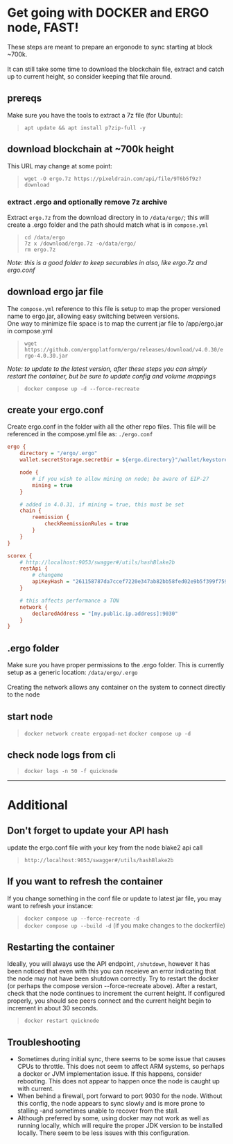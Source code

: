 # Get going with DOCKER and ERGO node, FAST!
These steps are meant to prepare an ergonode to sync starting at block ~700k.<br>
<br>
It can still take some time to download the blockchain file, extract and catch up to current height, so consider keeping that file around.

## prereqs
Make sure you have the tools to extract a 7z file (for Ubuntu):
> `apt update && apt install p7zip-full -y`

## download blockchain at ~700k height
This URL may change at some point:
> `wget -O ergo.7z https://pixeldrain.com/api/file/9T6b5f9z?download`

### extract .ergo and optionally remove 7z archive
Extract `ergo.7z` from the download directory in to `/data/ergo/`; this will create a .ergo folder and the path should match what is in `compose.yml`
> `cd /data/ergo`<br>
> `7z x /download/ergo.7z -o/data/ergo/`<br>
> `rm ergo.7z`<br>

_Note: this is a good folder to keep securables in also, like ergo.7z and ergo.conf_

## download ergo jar file
The `compose.yml` reference to this file is setup to map the proper versioned name to ergo.jar, allowing easy switching between versions.<br>
One way to minimize file space is to map the current jar file to /app/ergo.jar in compose.yml
> `wget https://github.com/ergoplatform/ergo/releases/download/v4.0.30/ergo-4.0.30.jar`<br>

_Note: to update to the latest version, after these steps you can simply restart the container, but be sure to update config and volume mappings_
> `docker compose up -d --force-recreate`

## create your ergo.conf
Create ergo.conf in the folder with all the other repo files.  This file will be referenced in the compose.yml file as: `./ergo.conf`
```ini
ergo {
    directory = "/ergo/.ergo"
    wallet.secretStorage.secretDir = ${ergo.directory}"/wallet/keystore"

    node {
        # if you wish to allow mining on node; be aware of EIP-27
        mining = true
    }

    # added in 4.0.31, if mining = true, this must be set
    chain {
        reemission {
            checkReemissionRules = true
        }
    }
}

scorex {
    # http://localhost:9053/swagger#/utils/hashBlake2b
    restApi {
        # changeme
        apiKeyHash = "261158787da7ccef7220e347ab82bb58fed02e9b5f399f7594a6ed9b176df2f7"
    }

    # this affects performance a TON
    network {
        declaredAddress = "[my.public.ip.address]:9030"
    }
}
```

## .ergo folder
Make sure you have proper permissions to the .ergo folder.  This is currently setup as a generic location: `/data/ergo/.ergo`<br>
<br>
Creating the network allows any container on the system to connect 
directly to the node

## start node
> `docker network create ergopad-net`
> `docker compose up -d`

## check node logs from cli
> `docker logs -n 50 -f quicknode`

<hr>

# Additional

## Don't forget to update your API hash
update the ergo.conf file with your key from the node blake2 api call
> `http://localhost:9053/swagger#/utils/hashBlake2b`

## If you want to refresh the container
If you change something in the conf file or update to latest jar file, you may want to refresh your instance:
> `docker compose up --force-recreate -d`<br>
> `docker compose up --build -d` (if you make changes to the dockerfile)

## Restarting the container
Ideally, you will always use the API endpoint, `/shutdown`, however it has been noticed that even with this you can receieve an error indicating that the node may not have been shutdown correctly.  Try to restart the docker (or perhaps the compose version --force-recreate above).  After a restart, check that the node continues to increment the current height.  If configured properly, you should see peers connect and the current height begin to increment in about 30 seconds.
> `docker restart quicknode`<br>

## Troubleshooting
- Sometimes during initial sync, there seems to be some issue that causes CPUs to throttle.  This does not seem to affect ARM systems, so perhaps a docker or JVM implementation issue.  If this happens, consider rebooting.  This does not appear to happen once the node is caught up with current.
- When behind a firewall, port forward to port 9030 for the node.  Without this config, the node appears to sync slowly and is more prone to stalling -and sometimes unable to recover from the stall.
- Although preferred by some, using docker may not work as well as running locally, which will require the proper JDK version to be installed locally.  There seem to be less issues with this configuration.